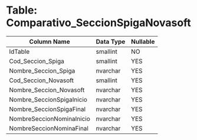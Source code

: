 # Table: Comparativo_SeccionSpigaNovasoft

| Column Name | Data Type | Nullable |
|-------------|-----------|----------|
| IdTable | smallint | NO |
| Cod_Seccion_Spiga | smallint | YES |
| Nombre_Seccion_Spiga | nvarchar | YES |
| Cod_Seccion_Novasoft | smallint | YES |
| Nombre_Seccion_Novasoft | nvarchar | YES |
| Nombre_SeccionSpigaInicio | nvarchar | YES |
| Nombre_SeccionSpigaFinal | nvarchar | YES |
| NombreSeccionNominaInicio | nvarchar | YES |
| NombreSeccionNominaFinal | nvarchar | YES |
